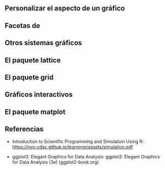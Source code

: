 ## Personalizar el aspecto de un gráfico
## Facetas de
## Otros sistemas gráficos
## El paquete lattice
## El paquete grid
## Gráficos interactivos
## El paquete matplot
## Referencias
- Introduction to Scientific Programming and Simulation Using R: https://nyu-cdsc.github.io/learningr/assets/simulation.pdf

- ggplot2: Elegant Graphics for Data Analysis: ggplot2: Elegant Graphics for Data Analysis (3e) (ggplot2-book.org)
